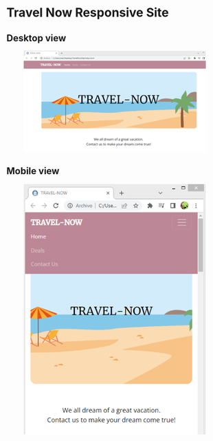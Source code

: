 <h1>Travel Now Responsive Site</h1>
<h2>Desktop view</h2>
<figure>
  <img src="TravelNow.PNG">
</figure>
<h2>Mobile view</h2>
<figure>
  <img src="TravelNow2.PNG">
</figure>

